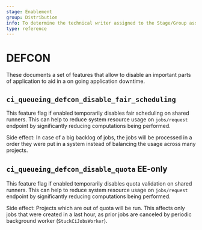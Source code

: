 ```yaml
---
stage: Enablement
group: Distribution
info: To determine the technical writer assigned to the Stage/Group associated with this page, see https://about.gitlab.com/handbook/engineering/ux/technical-writing/#assignments
type: reference
---
```


# DEFCON

These documents a set of features that allow to disable an important parts of application
to aid in a on going application downtime.

## `ci_queueing_defcon_disable_fair_scheduling`

This feature flag if enabled temporarily disables fair scheduling on shared runners.
This can help to reduce system resource usage on `jobs/request` endpoint
by significantly reducing computations being performed.

Side effect: In case of a big backlog of jobs, the jobs will be processed in a order
they were put in a system instead of balancing the usage across many projects.

## `ci_queueing_defcon_disable_quota` **EE-only**

This feature flag if enabled temporarily disables quota validation on shared runners.
This can help to reduce system resource usage on `jobs/request` endpoint
by significantly reducing computations being performed.

Side effect: Projects which are out of quota will be run. This affects
only jobs that were created in a last hour, as prior jobs are canceled
by periodic background worker (`StuckCiJobsWorker`).
